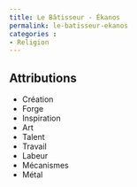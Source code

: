 ```yaml
---
title: Le Bâtisseur - Ékanos
permalink: le-batisseur-ekanos
categories :
- Religion
---
```


## Attributions
- Création
- Forge
- Inspiration
- Art
- Talent
- Travail
- Labeur
- Mécanismes
- Métal
